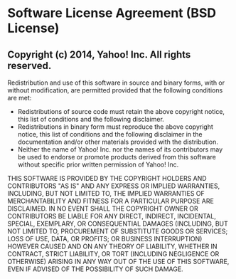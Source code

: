 Software License Agreement (BSD License)
========================================

Copyright (c) 2014, Yahoo! Inc. All rights reserved.
----------------------------------------------------

Redistribution and use of this software in source and binary forms,
with or without modification, are permitted provided that the following
conditions are met:

* Redistributions of source code must retain the above
copyright notice, this list of conditions and the
following disclaimer.
* Redistributions in binary form must reproduce the above
copyright notice, this list of conditions and the
following disclaimer in the documentation and/or other
materials provided with the distribution.
* Neither the name of Yahoo! Inc. nor the names of its
contributors may be used to endorse or promote products
derived from this software without specific prior
written permission of Yahoo! Inc.

THIS SOFTWARE IS PROVIDED BY THE COPYRIGHT HOLDERS AND CONTRIBUTORS "AS
IS" AND ANY EXPRESS OR IMPLIED WARRANTIES, INCLUDING, BUT NOT LIMITED
TO, THE IMPLIED WARRANTIES OF MERCHANTABILITY AND FITNESS FOR A
PARTICULAR PURPOSE ARE DISCLAIMED. IN NO EVENT SHALL THE COPYRIGHT
OWNER OR CONTRIBUTORS BE LIABLE FOR ANY DIRECT, INDIRECT, INCIDENTAL,
SPECIAL, EXEMPLARY, OR CONSEQUENTIAL DAMAGES (INCLUDING, BUT NOT
LIMITED TO, PROCUREMENT OF SUBSTITUTE GOODS OR SERVICES; LOSS OF USE,
DATA, OR PROFITS; OR BUSINESS INTERRUPTION) HOWEVER CAUSED AND ON ANY
THEORY OF LIABILITY, WHETHER IN CONTRACT, STRICT LIABILITY, OR TORT
(INCLUDING NEGLIGENCE OR OTHERWISE) ARISING IN ANY WAY OUT OF THE USE
OF THIS SOFTWARE, EVEN IF ADVISED OF THE POSSIBILITY OF SUCH DAMAGE.

